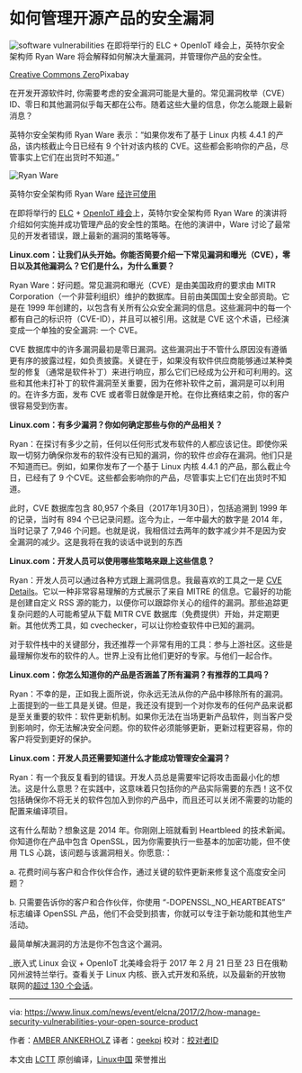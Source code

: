 如何管理开源产品的安全漏洞
============================================================


 ![software vulnerabilities](https://www.linux.com/sites/lcom/files/styles/rendered_file/public/security-software-vulnerabilities.jpg?itok=D3joblgb "software vulnerabilities") 
在即将举行的 ELC + OpenIoT 峰会上，英特尔安全架构师 Ryan Ware 将会解释如何解决大量漏洞，并管理你产品的安全性。

[Creative Commons Zero][2]Pixabay

在开发开源软件时, 你需要考虑的安全漏洞可能是大量的。常见漏洞枚举（CVE）ID、零日和其他漏洞似乎每天都在公布。随着这些大量的信息，你怎么能跟上最新消息？

英特尔安全架构师 Ryan Ware 表示：“如果你发布了基于 Linux 内核 4.4.1 的产品，该内核截止今日已经有 9 个针对该内核的 CVE。这些都会影响你的产品，尽管事实上它们在出货时不知道。”

 ![Ryan Ware](https://www.linux.com/sites/lcom/files/styles/floated_images/public/ryan-ware_01.jpg?itok=cy13TM9g "Ryan Ware") 

英特尔安全架构师 Ryan Ware [经许可使用][1]

在即将举行的 [ELC][6] + [OpenIoT 峰会][7]上，英特尔安全架构师 Ryan Ware 的演讲将介绍如何实施并成功管理产品的安全性的策略。在他的演讲中，Ware 讨论了最常见的开发者错误，跟上最新的漏洞的策略等等。

**Linux.com：让我们从头开始。你能否简要介绍一下常见漏洞和曝光（CVE），零日以及其他漏洞么？它们是什么，为什么重要？**

Ryan Ware：好问题。常见漏洞和曝光（CVE）是由美国政府的要求由 MITR Corporation（一个非营利组织）维护的数据库。目前由美国国土安全部资助。它是在 1999 年创建的，以包含有关所有公众安全漏洞的信息。这些漏洞中的每一个都有自己的标识符（CVE-ID），并且可以被引用。这就是 CVE 这个术语，已经演变成一个单独的安全漏洞: 一个 CVE。
 
CVE 数据库中的许多漏洞最初是零日漏洞。这些漏洞出于不管什么原因没有遵循更有序的披露过程，如负责披露。关键在于，如果没有软件供应商能够通过某种类型的修复（通常是软件补丁）来进行响应，那么它们已经成为公开和可利用的。这些和其他未打补丁的软件漏洞至关重要，因为在修补软件之前，漏洞是可以利用的。在许多方面，发布 CVE 或者零日就像是开枪。在你比赛结束之前，你的客户很容易受到伤害。

**Linux.com：有多少漏洞？你如何确定那些与你的产品相关？**

Ryan：在探讨有多少之前，任何以任何形式发布软件的人都应该记住。即使你采取一切努力确保你发布的软件没有已知的漏洞，你的软件*也会*存在漏洞。他们只是不知道而已。例如，如果你发布了一个基于 Linux 内核 4.4.1 的产品，那么截止今日，已经有了 9 个CVE。这些都会影响你的产品，尽管事实上它们在出货时不知道。

此时，CVE 数据库包含 80,957 个条目（2017年1月30日），包括追溯到 1999 年的记录，当时有 894 个已记录问题。迄今为止，一年中最大的数字是 2014 年，当时记录了 7,946 个问题。也就是说，我相信过去两年的数字减少并不是因为安全漏洞的减少。这是我将在我的谈话中说到的东西

**Linux.com：开发人员可以使用哪些策略来跟上这些信息？**

Ryan：开发人员可以通过各种方式跟上漏洞信息。我最喜欢的工具之一是 [CVE Details][8]。它以一种非常容易理解的方式展示了来自 MITRE 的信息。它最好的功能是创建自定义 RSS 源的能力，以便你可以跟踪你关心的组件的漏洞。那些追踪更复杂问题的人可能希望从下载 MITR CVE 数据库（免费提供）开始，并定期更新。其他优秀工具，如 cvechecker，可以让你检查软件中已知的漏洞。

对于软件栈中的关键部分，我还推荐一个非常有用的工具：参与上游社区。这些是最理解你发布的软件的人。世界上没有比他们更好的专家。与他们一起合作。

**Linux.com：你怎么知道你的产品是否涵盖了所有漏洞？有推荐的工具吗？**

Ryan：不幸的是，正如我上面所说，你永远无法从你的产品中移除所有的漏洞。上面提到的一些工具是关键。但是，我还没有提到一个对你发布的任何产品来说都是至关重要的软件：软件更新机制。如果你无法在当场更新产品软件，则当客户受到影响时，你无法解决安全问题。你的软件必须能够更新，更新过程更容易，你的客户将受到更好的保护。

**Linux.com：开发人员还需要知道什么才能成功管理安全漏洞？**

Ryan：有一个我反复看到的错误。开发人员总是需要牢记将攻击面最小化的想法。这是什么意思？在实践中，这意味着只包括你的产品实际需要的东西！这不仅包括确保你不将无关的软件包加入到你的产品中，而且还可以关闭不需要的功能的配置来编译项目。

这有什么帮助？想象这是 2014 年。你刚刚上班就看到 Heartbleed 的技术新闻。你知道你在产品中包含 OpenSSL，因为你需要执行一些基本的加密功能，但不使用 TLS 心跳，该问题与该漏洞相关。你愿意:：

a. 花费时间与客户和合作伙伴合作，通过关键的软件更新来修复这个高度安全问题？

b. 只需要告诉你的客户和合作伙伴，你使用 “-DOPENSSL_NO_HEARTBEATS” 标志编译 OpenSSL 产品，他们不会受到损害，你就可以专注于新功能和其他生产活动。

最简单解决漏洞的方法是你不包含这个漏洞。

_嵌入式 Linux 会议 + OpenIoT 北美峰会将于 2017 年 2 月 21 日至 23 日在俄勒冈州波特兰举行。查看关于 Linux 内核、嵌入式开发和系统，以及最新的开放物联网的[超过 130 个会话][5]。

--------------------------------------------------------------------------------

via: https://www.linux.com/news/event/elcna/2017/2/how-manage-security-vulnerabilities-your-open-source-product

作者：[AMBER ANKERHOLZ][a]
译者：[geekpi](https://github.com/geekpi)
校对：[校对者ID](https://github.com/校对者ID)

本文由 [LCTT](https://github.com/LCTT/TranslateProject) 原创编译，[Linux中国](https://linux.cn/) 荣誉推出

[a]:https://www.linux.com/users/aankerholz
[1]:https://www.linux.com/licenses/category/used-permission
[2]:https://www.linux.com/licenses/category/creative-commons-zero
[3]:https://www.linux.com/files/images/ryan-ware01jpg
[4]:https://www.linux.com/files/images/security-software-vulnerabilitiesjpg
[5]:http://events.linuxfoundation.org/events/embedded-linux-conference/program/schedule?utm_source=linux&utm_campaign=elc17&utm_medium=blog&utm_content=video-blog
[6]:http://events.linuxfoundation.org/events/embedded-linux-conference
[7]:http://events.linuxfoundation.org/events/openiot-summit
[8]:http://www.cvedetails.com/
